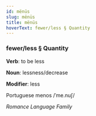 ```yaml
---
id: mënüs
slug: mënüs
title: mënüs
hoverText: fewer/less § Quantity
---
```


### fewer/less § Quantity

**Verb**: to be less

**Noun**: lessness/decrease

**Modifier**: less

Portuguese menos /ˈme.nuʃ/

*Romance Language Family*